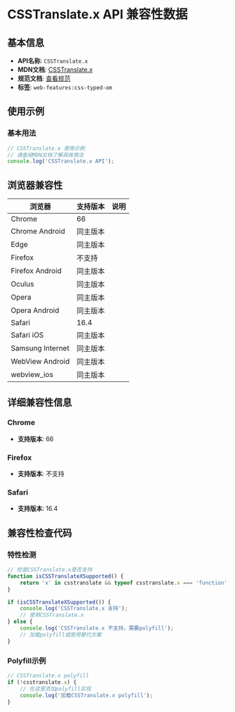 # CSSTranslate.x API 兼容性数据

## 基本信息

- **API名称**: `CSSTranslate.x`
- **MDN文档**: [CSSTranslate.x](https://developer.mozilla.org/docs/Web/API/CSSTranslate/x)
- **规范文档**: [查看规范](https://drafts.css-houdini.org/css-typed-om/#dom-csstranslate-x)
- **标签**: `web-features:css-typed-om`

## 使用示例

### 基本用法

```javascript
// CSSTranslate.x 使用示例
// 请查阅MDN文档了解具体用法
console.log('CSSTranslate.x API');
```

## 浏览器兼容性

| 浏览器 | 支持版本 | 说明 |
|--------|----------|------|
| Chrome | 66 |  |
| Chrome Android | 同主版本 |  |
| Edge | 同主版本 |  |
| Firefox | 不支持 |  |
| Firefox Android | 同主版本 |  |
| Oculus | 同主版本 |  |
| Opera | 同主版本 |  |
| Opera Android | 同主版本 |  |
| Safari | 16.4 |  |
| Safari iOS | 同主版本 |  |
| Samsung Internet | 同主版本 |  |
| WebView Android | 同主版本 |  |
| webview_ios | 同主版本 |  |

## 详细兼容性信息

### Chrome

- **支持版本**: 66

### Firefox

- **支持版本**: 不支持

### Safari

- **支持版本**: 16.4

## 兼容性检查代码

### 特性检测

```javascript
// 检查CSSTranslate.x是否支持
function isCSSTranslateXSupported() {
    return 'x' in csstranslate && typeof csstranslate.x === 'function';
}

if (isCSSTranslateXSupported()) {
    console.log('CSSTranslate.x 支持');
    // 使用CSSTranslate.x
} else {
    console.log('CSSTranslate.x 不支持，需要polyfill');
    // 加载polyfill或使用替代方案
}
```

### Polyfill示例

```javascript
// CSSTranslate.x polyfill
if (!csstranslate.x) {
    // 在这里添加polyfill实现
    console.log('加载CSSTranslate.x polyfill');
}
```

